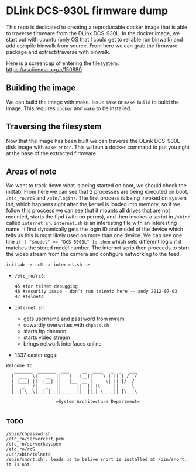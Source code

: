 # DLink DCS-930L firmware dump
This repo is dedicated to creating a reproducable docker image that is able to
traverse firmware from the DLink DCS-930L. In the docker image, we start out
with ubuntu (only OS that I could get to reliable run binwalk) and add compile
binwalk from source. From here we can grab the firmware package and
extract/traverse with binwalk.

Here is a screencap of entering the filesystem:  
https://asciinema.org/a/150880

## Building the image
We can build the image with make. Issue `make` or `make build` to build the
image. This requires `docker` and `make` to be installed.

## Traversing the filesystem
Now that the image has been built we can traverse the DLink DCS-930L disk image
with `make enter`. This will run a docker command to put you right at the base
of the extracted firmware.

## Areas of note
We want to track down what is being started on boot, we should check the
inittab. From here we can see that 2 processes are being executed on boot,
`/etc_ro/rcS` and `/bin/login/`. The first process is being invoked on system
init, which happens right after the kernel is loaded into memory, so if we
follow this proccess we can see that it mounts all drives that are not mounted,
starts the ftpd (with no perms), and then invokes a script in `/sbin/` called 
`internet.sh`. `internet.sh` is an interesting file with an interesting name. It first
dynamically gets the login ID and model of the device which tells us this is
most likely used on more than one device.  We can see one line `if [ "$model" ==
"DCS-5000L" ]; then` which sets different logic if it matches the stored model
number. The internet scrip then proceeds to start the video stream from the
camera and configure networking to the feed.

```
inittab -> rcS -> internet.sh ->
```

- `/etc_ro/rcS`:
  ```
  45 #for telnet debugging
  46 #security issue - don't run telnetd here -- andy 2012-07-03
  47 #telnetd
  ```

- `internet.sh`: 
  - gets username and password from nvram
  - cowardly overwrites with `chpass.sh`
  - starts ftp daemon
  - starts video stream
  - brings network interfaces online

- 1337 easter eggs:  
```
Welcome to  
   _______  _______  ___     __  ____   _  _   ___  
  |  ___  \|   __  ||   |   |__||    \ | || | /  /  
  | |___| ||  |__| ||   |__  __ |     \| || |/  /  
  |   _   /|   _   ||      ||  || |\     ||     \  
  |__| \__\|__| |__||______||__||_| \____||_|\___\  
   
                   =System Architecture Department=  
  
```

### TODO  

```
/sbin/chpasswd.sh  
/etc_ro/servercert.pem  
/etc_ro/serverkey.pem  
/etc_ro/rcS  
/usr/sbin/telnetd  
/sbin/snort.sh`: leads us to belive snort is installed at /bin/snort.. it is not  
```
